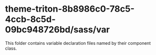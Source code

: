 # theme-triton-8b8986c0-78c5-4ccb-8c5d-09bc948726bd/sass/var

This folder contains variable declaration files named by their component class.
